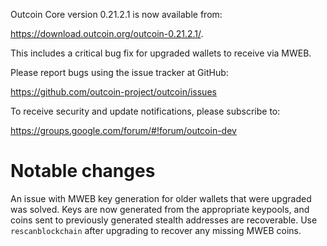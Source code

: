 Outcoin Core version 0.21.2.1 is now available from:

 <https://download.outcoin.org/outcoin-0.21.2.1/>.

This includes a critical bug fix for upgraded wallets to receive via MWEB.

Please report bugs using the issue tracker at GitHub:

  <https://github.com/outcoin-project/outcoin/issues>

To receive security and update notifications, please subscribe to:

  <https://groups.google.com/forum/#!forum/outcoin-dev>

Notable changes
===============

An issue with MWEB key generation for older wallets that were upgraded was solved.
Keys are now generated from the appropriate keypools, and coins sent to previously generated stealth addresses are recoverable.
Use `rescanblockchain` after upgrading to recover any missing MWEB coins.

